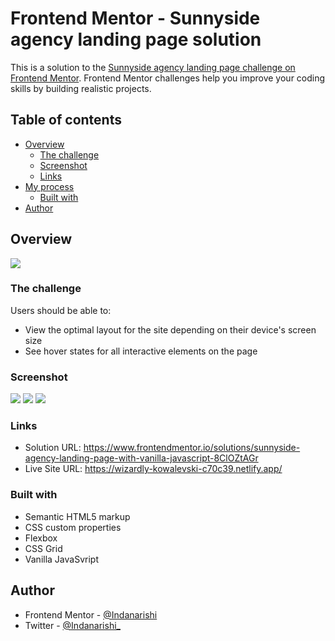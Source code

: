 # Frontend Mentor - Sunnyside agency landing page solution

This is a solution to the [Sunnyside agency landing page challenge on Frontend Mentor](https://www.frontendmentor.io/challenges/sunnyside-agency-landing-page-7yVs3B6ef). Frontend Mentor challenges help you improve your coding skills by building realistic projects.

## Table of contents

- [Overview](#overview)
  - [The challenge](#the-challenge)
  - [Screenshot](#screenshot)
  - [Links](#links)
- [My process](#my-process)
  - [Built with](#built-with)
- [Author](#author)

## Overview

![](./screenshot.png)

### The challenge

Users should be able to:

- View the optimal layout for the site depending on their device's screen size
- See hover states for all interactive elements on the page

### Screenshot

![](./screenshot.png)
![](./screenshot-2.png)
![](./screenshot-3.png)

### Links

- Solution URL: https://www.frontendmentor.io/solutions/sunnyside-agency-landing-page-with-vanilla-javascript-8ClOZtAGr
- Live Site URL: https://wizardly-kowalevski-c70c39.netlify.app/

### Built with

- Semantic HTML5 markup
- CSS custom properties
- Flexbox
- CSS Grid
- Vanilla JavaSvript

## Author

- Frontend Mentor - [@Indanarishi](https://www.frontendmentor.io/profile/Indanarishi)
- Twitter - [@Indanarishi_](https://www.twitter.com/Indanarishi_)

